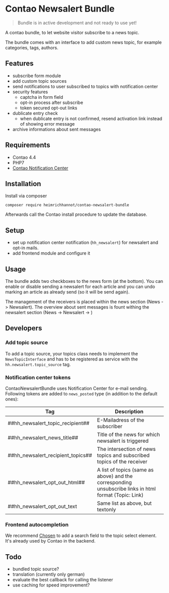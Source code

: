 # Contao Newsalert Bundle

> Bundle is in active development and not ready to use yet!

A contao bundle, to let website visitor subscribe to a news topic.

The bundle comes with an interface to add custom news topic, for example categories, tags, authors.

## Features
* subscribe form module
* add custom topic sources
* send notifications to user subscribed to topics with notification center
* security features
    * captcha in form field
    * opt-in process after subscribe
    * token secured opt-out links
* dublicate entry check
    * when dublicate entry is not confirmed, resend activation link instead of showing error message
* archive informations about sent messages


## Requirements

* Contao 4.4
* PHP7
* [Contao Notification Center](https://github.com/terminal42/contao-notification_center)

## Installation

Install via composer

```
composer require heimrichhannot/contao-newsalert-bundle
```

Afterwards call the Contao install procedure to update the database.

## Setup

* set up notification center notification (`hh_newsalert`) for newsalert and opt-in mails.
* add frontend module and configure it

## Usage

The bundle adds two checkboxes to the news form (at the bottom). You can enable or disable sending a newsalert for each article and you can undo marking an article as already send (so it will be send again).

The management of the receivers is placed within the news section (News -> Newsalert).
The overview about sent messages is fount withing the newsalert section (News -> Newsalert -> )

## Developers

### Add topic source

To add a topic source, your topics class needs to implement the `NewsTopicInterface` and has to be registered as service with the `hh.newsalert.topic_source` tag.

### Notification center tokens
ContaoNewsalertBundle uses Notification Center for e-mail sending. Following tokens are added to `news_posted` type (in addition to the default ones): 

|Tag                              |Description|
|---------------------------------|-----------|
|##hh_newsalert_topic_recipient## |E-Mailadress of the subscriber|
|##hh_newsalert_news_title##      |Title of the news for which newsalert is triggered|
|##hh_newsalert_recipient_topics##|The intersection of news topics and subscribed topics of the receiver|
|##hh_newsalert_opt_out_html##    |A list of topics (same as above) and the corresponding unsubscribe links in html format (Topic: Link)|
|##hh_newsalert_opt_out_text      |Same list as above, but textonly| 

### Frontend autocompletion
We recommend [Chosen](https://harvesthq.github.io/chosen/) to add a search field to the topic select element. It's already used by Contao in the backend.

## Todo

* bundled topic source?
* translation (currently only german)
* evaluate the best callback for calling the listener
* use caching for speed improvement?